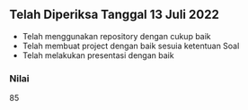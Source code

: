 ## Telah Diperiksa Tanggal 13 Juli 2022
- Telah menggunakan repository dengan cukup baik
- Telah membuat project dengan baik sesuia ketentuan Soal
- Telah melakukan presentasi dengan baik

### Nilai
85
